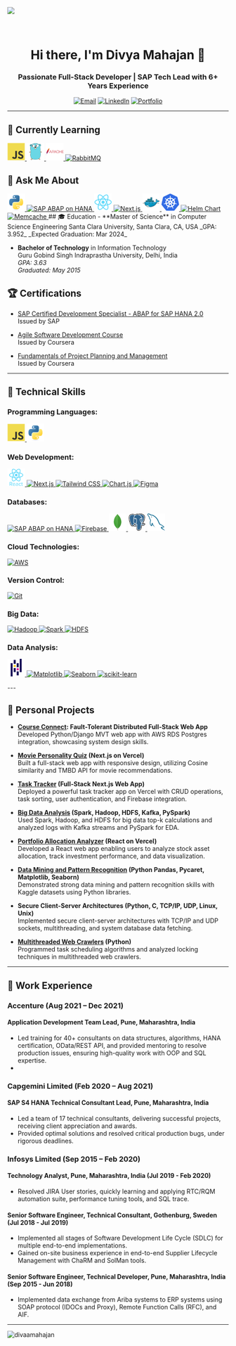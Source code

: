 ![](https://komarev.com/ghpvc/?username=divaamahajan)
</br>
</br>
</br>
<h1 align="center">Hi there, I'm Divya Mahajan 👋</h1>
<h3 align="center">Passionate Full-Stack Developer | SAP Tech Lead with 6+ Years Experience</h3>


<p align="center">
  <a href="mailto:dm.divya.mahajan@gmail.com"><img src="https://img.shields.io/badge/Email-dm.divya.mahajan%40gmail.com-3b5998?style=flat-square&logo=gmail" alt="Email"></a>
  <a href="https://www.linkedin.com/in/dm-divyamahajan" target="_blank"><img src="https://img.shields.io/badge/LinkedIn-dm--divyamahajan-3b5998?style=flat-square&logo=linkedin" alt="LinkedIn"></a>
  <a href="https://divyamahajan.netlify.app/" target="_blank"><img src="https://img.shields.io/badge/Website-divyamahajan-3b5998?style=flat-square&logo=google-chrome&logoColor=white)](https://divaamahajan.github.io/" alt="Portfolio"></a>
</p>


---

## 🌱 Currently Learning
<a href="https://developer.mozilla.org/en-US/docs/Web/JavaScript" target="_blank" rel="noreferrer">
  <img src="https://raw.githubusercontent.com/devicons/devicon/master/icons/javascript/javascript-original.svg" alt="JavaScript" title="JavaScript" height="40"/>
</a>


<a href="https://golang.org/" target="_blank" rel="noreferrer">
  <img src="https://raw.githubusercontent.com/devicons/devicon/master/icons/go/go-original.svg" alt="Golang" title="Golang" height="40"/>
</a>

<a href="https://kafka.apache.org/" target="_blank" rel="noreferrer">
  <img src="https://raw.githubusercontent.com/devicons/devicon/master/icons/apache/apache-original-wordmark.svg" alt="Kafka" title="Kafka" height="40"/>
</a>

<a href="https://www.rabbitmq.com/" target="_blank" rel="noreferrer">
  <img src="https://www.vectorlogo.zone/logos/rabbitmq/rabbitmq-icon.svg" alt="RabbitMQ" title="RabbitMQ" height="40"/>
</a>

## 💬 Ask Me About
<a href="https://www.python.org/" target="_blank" rel="noreferrer">
  <img src="https://raw.githubusercontent.com/devicons/devicon/master/icons/python/python-original.svg" alt="Python" title="Python" height="40"/>
</a>
<a href="https://www.sap.com/" target="_blank" rel="noreferrer">
  <img src="https://www.techgoondu.com/wp-content/uploads/2015/05/S4_HANA_ASUGNEWS1-600x143.jpg" alt="SAP ABAP on HANA" title="SAP ABAP on HANA" height="40"/>
</a>
<a href="https://reactjs.org/" target="_blank" rel="noreferrer">
  <img src="https://raw.githubusercontent.com/devicons/devicon/master/icons/react/react-original.svg" alt="React" title="React" height="40"/>
</a>
<a href="https://nextjs.org/" target="_blank" rel="noreferrer">
  <img src="https://cdn.worldvectorlogo.com/logos/nextjs-2.svg" alt="Next.js" title="Next.js" height="40"/>
</a>

<a href="https://www.docker.com/" target="_blank" rel="noreferrer">
  <img src="https://raw.githubusercontent.com/devicons/devicon/master/icons/docker/docker-original.svg" alt="Docker" title="Docker" height="40"/>
</a>

<a href="https://kubernetes.io/" target="_blank" rel="noreferrer">
  <img src="https://raw.githubusercontent.com/devicons/devicon/master/icons/kubernetes/kubernetes-plain.svg" alt="Kubernetes" title="Kubernetes" height="40"/>
</a>
<a href="https://helm.sh/" target="_blank" rel="noreferrer">
  <img src="https://helm.sh/img/helm.svg" alt="Helm Chart" title="Helm Chart" height="40"/>
</a>

<a href="https://memcached.org/" target="_blank" rel="noreferrer">
  <img src="https://raw.githubusercontent.com/memcached/memcached/master/doc/logo/memcached_logo_wordmark_full_color.svg" alt="Memcache" title="Memcache" height="40"/>
</a>
## 🎓 Education
- **Master of Science** in Computer Science Engineering  
  Santa Clara University, Santa Clara, CA, USA  
  _GPA: 3.952_  
  _Expected Graduation: Mar 2024_

- **Bachelor of Technology** in Information Technology  
  Guru Gobind Singh Indraprastha University, Delhi, India  
  _GPA: 3.63_  
  _Graduated: May 2015_

## 🏆 Certifications
- [SAP Certified Development Specialist - ABAP for SAP HANA 2.0](https://www.credly.com/badges/1f2ddfaf-1c40-4b03-b521-f16db7ed15c3?source=linked_in_profile)  
  Issued by SAP

- [Agile Software Development Course](https://www.coursera.org/account/accomplishments/certificate/7SXGF3DALLU3)  
  Issued by Coursera

- [Fundamentals of Project Planning and Management](https://www.coursera.org/account/accomplishments/certificate/86QEJRY6QQZ8)  
  Issued by Coursera

---
## 🚀 Technical Skills

<h3 align="left">Programming Languages:</h3>
<p align="left">
  <a href="https://developer.mozilla.org/en-US/docs/Web/JavaScript" target="_blank" rel="noreferrer">
    <img src="https://raw.githubusercontent.com/devicons/devicon/master/icons/javascript/javascript-original.svg" alt="JavaScript" title="JavaScript" height="40"/>
  </a>
  <a href="https://www.python.org" target="_blank" rel="noreferrer">
    <img src="https://raw.githubusercontent.com/devicons/devicon/master/icons/python/python-original.svg" alt="Python" title="Python" height="40"/>
  </a>
</p>

<h3 align="left">Web Development:</h3>
<p align="left">
  <a href="https://reactjs.org/" target="_blank" rel="noreferrer">
    <img src="https://raw.githubusercontent.com/devicons/devicon/master/icons/react/react-original-wordmark.svg" alt="React" title="React" height="40"/>
  </a>
  <a href="https://nextjs.org/" target="_blank" rel="noreferrer">
    <img src="https://cdn.worldvectorlogo.com/logos/nextjs-2.svg" alt="Next.js" title="Next.js" height="40"/>
  </a>
  <a href="https://tailwindcss.com/" target="_blank" rel="noreferrer">
    <img src="https://www.vectorlogo.zone/logos/tailwindcss/tailwindcss-icon.svg" alt="Tailwind CSS" title="Tailwind CSS" height="40"/>
  </a>
  <a href="https://www.chartjs.org" target="_blank" rel="noreferrer">
    <img src="https://www.chartjs.org/media/logo-title.svg" alt="Chart.js" title="Chart.js" height="40"/>
  </a>
  <a href="https://www.figma.com/" target="_blank" rel="noreferrer">
    <img src="https://www.vectorlogo.zone/logos/figma/figma-icon.svg" alt="Figma" title="Figma" height="40"/>
  </a>
</p>

<h3 align="left">Databases:</h3>
<p align="left">
  <a href="https://www.sap.com/" target="_blank" rel="noreferrer">
    <img src="https://www.techgoondu.com/wp-content/uploads/2015/05/S4_HANA_ASUGNEWS1-600x143.jpg" alt="SAP ABAP on HANA" title="SAP ABAP on HANA" height="40"/>
  </a>
  <a href="https://firebase.google.com/" target="_blank" rel="noreferrer">
    <img src="https://www.vectorlogo.zone/logos/firebase/firebase-icon.svg" alt="Firebase" title="Firebase" height="40"/>
  </a>
  
<a href="https://www.mongodb.com/" target="_blank" rel="noreferrer">
  <img src="https://raw.githubusercontent.com/devicons/devicon/master/icons/mongodb/mongodb-original.svg" alt="MongoDB" title="MongoDB" height="40"/>
</a>


<a href="https://www.postgresql.org/" target="_blank" rel="noreferrer">
  <img src="https://raw.githubusercontent.com/devicons/devicon/master/icons/postgresql/postgresql-original.svg" alt="PostgreSQL" title="PostgreSQL" height="40"/>
</a>

<a href="https://www.mysql.com/" target="_blank" rel="noreferrer">
  <img src="https://raw.githubusercontent.com/devicons/devicon/master/icons/mysql/mysql-original.svg" alt="MySQL" title="MySQL" height="40"/>
</a>
</p>

<h3 align="left">Cloud Technologies:</h3>
<p align="left">
  <a href="https://aws.amazon.com" target="_blank" rel="noreferrer">
    <img src="https://upload.wikimedia.org/wikipedia/commons/9/93/Amazon_Web_Services_Logo.svg" alt="AWS" title="AWS" height="40"/>
  </a>
</p>

<h3 align="left">Version Control:</h3>
<p align="left">
  <a href="https://git-scm.com/" target="_blank" rel="noreferrer">
    <img src="https://www.vectorlogo.zone/logos/git-scm/git-scm-icon.svg" alt="Git" title="Git" height="40"/>
  </a>
</p>

<h3 align="left">Big Data:</h3>
<p align="left">
  <a href="https://hadoop.apache.org/" target="_blank" rel="noreferrer">
    <img src="https://www.vectorlogo.zone/logos/apache_hadoop/apache_hadoop-icon.svg" alt="Hadoop" title="Hadoop" height="40"/>
  </a>
  <a href="https://spark.apache.org/" target="_blank" rel="noreferrer">
    <img src="https://spark.apache.org/images/spark-logo-trademark.png" alt="Spark" title="Spark" height="40"/>
  </a>
  <a href="https://hadoop.apache.org/hdfs/" target="_blank" rel="noreferrer">
    <img src="https://hadoop.apache.org/images/hadoop-logo.jpg" alt="HDFS" title="HDFS" height="40"/>
  </a>
</p>

<h3 align="left">Data Analysis:</h3>
<p align="left">
  <a href="https://pandas.pydata.org/" target="_blank" rel="noreferrer">
    <img src="https://raw.githubusercontent.com/devicons/devicon/2ae2a900d2f041da66e950e4d48052658d850630/icons/pandas/pandas-original.svg" alt="Pandas" title="Pandas" height="40"/>
  </a>
  <a href="https://matplotlib.org/" target="_blank" rel="noreferrer">
    <img src="https://matplotlib.org/stable/_static/logo2_compressed.svg" alt="Matplotlib" title="Matplotlib" height="40"/>
  </a>
  <a href="https://seaborn.pydata.org/" target="_blank" rel="noreferrer">
    <img src="https://seaborn.pydata.org/_images/logo-mark-lightbg.svg" alt="Seaborn" title="Seaborn" height="40"/>
  </a>
  <a href="https://scikit-learn.org/" target="_blank" rel="noreferrer">
    <img src="https://upload.wikimedia.org/wikipedia/commons/0/05/Scikit_learn_logo_small.svg" alt="scikit-learn" title="scikit-learn" height="40"/>
  </a>
</p>
---


## 🔧 Personal Projects
- **[Course Connect](https://www.youtube.com/watch?v=_fyJaEMfhmY): Fault-Tolerant Distributed Full-Stack Web App**  
  Developed Python/Django MVT web app with AWS RDS Postgres integration, showcasing system design skills.

- **[Movie Personality Quiz](https://movie-personality-test.vercel.app/) (Next.js on Vercel)**  
  Built a full-stack web app with responsive design, utilizing Cosine similarity and TMBD API for movie recommendations.

- **[Task Tracker](https://taskify-task-organizer.vercel.app/) (Full-Stack Next.js Web App)**  
  Deployed a powerful task tracker app on Vercel with CRUD operations, task sorting, user authentication, and Firebase integration.

- **[Big Data Analysis](https://github.com/divaamahajan/logAnalysis-kafka-spark/blob/main/HW3_Report_Divya_Rushang.pdf) (Spark, Hadoop, HDFS, Kafka, PySpark)**  
  Used Spark, Hadoop, and HDFS for big data top-k calculations and analyzed logs with Kafka streams and PySpark for EDA.

- **[Portfolio Allocation Analyzer](https://stock-portfolio-calculator.vercel.app/) (React on Vercel)**  
  Developed a React web app enabling users to analyze stock asset allocation, track investment performance, and data visualization.

- **[Data Mining and Pattern Recognition](https://colab.research.google.com/github/divaamahajan/Hotel-Clustering-and-Search-Engine-for-Hotel-Listings-and-Reviews-Dataset/blob/main/Paris_Hotel_Classification.ipynb) (Python Pandas, Pycaret, Matplotlib, Seaborn)**  
  Demonstrated strong data mining and pattern recognition skills with Kaggle datasets using Python libraries.

- **Secure Client-Server Architectures (Python, C, TCP/IP, UDP, Linux, Unix)**  
  Implemented secure client-server architectures with TCP/IP and UDP sockets, multithreading, and system database data fetching.

- **[Multithreaded Web Crawlers](https://github.com/divaamahajan/Multi-Threaded-Web-Crawlers/blob/main/Trithread-Techniques%20To%20Implement%20Web%20Crawlers%20Using%20Multi-Threading.pdf) (Python)**  
  Programmed task scheduling algorithms and analyzed locking techniques in multithreaded web crawlers.

---

## 💼 Work Experience
### Accenture (Aug 2021 – Dec 2021)
#### Application Development Team Lead, Pune, Maharashtra, India
- Led training for 40+ consultants on data structures, algorithms, HANA certification, OData/REST API, and provided mentoring to resolve production issues, ensuring high-quality work with OOP and SQL expertise.
- 
### Capgemini Limited (Feb 2020 – Aug 2021)
#### SAP S4 HANA Technical Consultant Lead, Pune, Maharashtra, India
- Led a team of 17 technical consultants, delivering successful projects, receiving client appreciation and awards.
- Provided optimal solutions and resolved critical production bugs, under rigorous deadlines.

### Infosys Limited (Sep 2015 – Feb 2020)
#### Technology Analyst, Pune, Maharashtra, India (Jul 2019 - Feb 2020)
- Resolved JIRA User stories, quickly learning and applying RTC/RQM automation suite, performance tuning tools, and SQL trace.

#### Senior Software Engineer, Technical Consultant, Gothenburg, Sweden (Jul 2018 - Jul 2019)
- Implemented all stages of Software Development Life Cycle (SDLC) for multiple end-to-end implementations.
- Gained on-site business experience in end-to-end Supplier Lifecycle Management with ChaRM and SolMan tools.

#### Senior Software Engineer, Technical Developer, Pune, Maharashtra, India (Sep 2015 - Jun 2018)
- Implemented data exchange from Ariba systems to ERP systems using SOAP protocol (IDOCs and Proxy), Remote Function Calls (RFC), and AIF.

---

<p align="center">
  <img align="left" src="https://github-readme-stats.vercel.app/api/top-langs?username=divaamahajan&show_icons=true&locale=en&layout=compact" alt="divaamahajan" />
</p>
